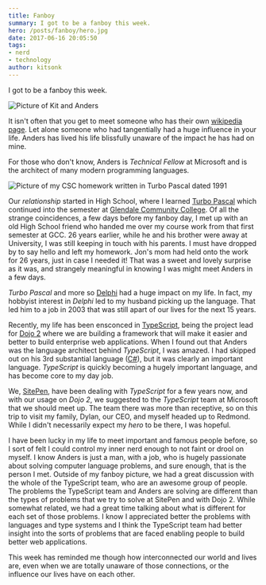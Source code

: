 ```yaml
---
title: Fanboy
summary: I got to be a fanboy this week.
hero: /posts/fanboy/hero.jpg
date: 2017-06-16 20:05:50
tags:
- nerd
- technology
author: kitsonk
---
```


I got to be a fanboy this week.

![Picture of Kit and Anders](/images/Kit_Anders.JPG)

It isn't often that you get to meet someone who has their own
[wikipedia page](https://en.wikipedia.org/wiki/Anders_Hejlsberg). Let alone someone who had tangentially had a huge
influence in your life. Anders has lived his life blissfully unaware of the impact he has had on mine.

For those who don't know, Anders is _Technical Fellow_ at Microsoft and is the architect of many modern programming
languages.

![Picture of my CSC homework written in Turbo Pascal dated 1991](/images/Homework.png)

Our _relationship_ started in High School, where I learned [Turbo Pascal](https://en.wikipedia.org/wiki/Turbo_Pascal)
which continued into the semester at
[Glendale Community College](https://en.wikipedia.org/wiki/Glendale_Community_College_%28Arizona%29). Of all the strange
coincidences, a few days before my fanboy day, I met up with an old High School friend who handed me over my course work
from that first semester at GCC. 26 years earlier, while he and his brother were away at University, I was still keeping
in touch with his parents. I must have dropped by to say hello and left my homework. Jon's mom had held onto the work
for 26 years, just in case I needed it! That was a sweet and lovely surprise as it was, and strangely meaningful in
knowing I was might meet Anders in a few days.

_Turbo Pascal_ and more so [Delphi](https://en.wikipedia.org/wiki/Delphi_(programming_language)) had a huge impact on my
life. In fact, my hobbyist interest in _Delphi_ led to my husband picking up the language. That led him to a job in 2003
that was still apart of our lives for the next 15 years.

Recently, my life has been ensconced in [TypeScript](http://www.typescriptlang.org/), being the project lead for
[Dojo 2](https://dojo.io/) where we are building a framework that will make it easier and better to build enterprise web
applications. When I found out that Anders was the language architect behind _TypeScript_, I was amazed. I had skipped
out on his 3rd substantial language ([C#](https://en.wikipedia.org/wiki/C_Sharp_%28programming_language%29)), but it was
clearly an important language. _TypeScript_ is quickly becoming a hugely important language, and has become core to my
day job.

We, [SitePen](https://www.sitepen.com/), have been dealing with _TypeScript_ for a few years now, and with our usage on
_Dojo 2_, we suggested to the _TypeScript_ team at Microsoft that we should meet up. The team there was more than
receptive, so on this trip to visit my family, Dylan, our CEO, and myself headed up to Redmond. While I didn't
necessarily expect my _hero_ to be there, I was hopeful.

I have been lucky in my life to meet important and famous people before, so I sort of felt I could control my inner nerd
enough to not faint or drool on myself. I know Anders is just a man, with a job, who is hugely passionate about solving
computer language problems, and sure enough, that is the person I met. Outside of my fanboy picture, we had a great
discussion with the whole of the TypeScript team, who are an awesome group of people. The problems the TypeScript team
and Anders are solving are different than the types of problems that we try to solve at SitePen and with Dojo 2. While
somewhat related, we had a great time talking about what is different for each set of those problems. I know I
appreciated better the problems with languages and type systems and I think the TypeScript team had better insight into
the sorts of problems that are faced enabling people to build better web applications.

This week has reminded me though how interconnected our world and lives are, even when we are totally unaware of those
connections, or the influence our lives have on each other.
